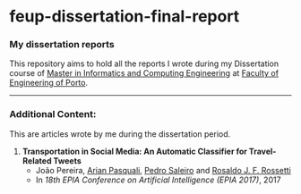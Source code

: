 # feup-dissertation-final-report
### My dissertation reports
This repository aims to hold all the reports I wrote during my Dissertation course of [Master in Informatics and Computing Engineering](https://sigarra.up.pt/feup/en/CUR_GERAL.CUR_VIEW?pv_ano_lectivo=2016&pv_curso_id=742&pv_origem=CUR) at [Faculty of Engineering of Porto](https://sigarra.up.pt/feup/en/web_page.Inicial).

---

### Additional Content:
This are articles wrote by me during the dissertation period.

1. **Transportation in Social Media: An Automatic Classifier for Travel-Related Tweets**
   * João Pereira, [Arian Pasquali](https://github.com/arianpasquali), [Pedro Saleiro](https://github.com/saleiro) and [Rosaldo J. F. Rossetti](https://github.com/RJFRossetti)
   * In *18th EPIA Conference on Artificial Intelligence (EPIA 2017)*, 2017
